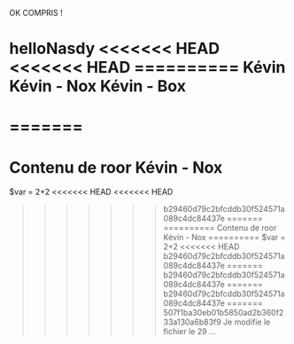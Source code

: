 OK COMPRIS !

helloNasdy
<<<<<<< HEAD
<<<<<<< HEAD
========== Kévin
Kévin - Nox
Kévin - Box
=======
=======
==========
Contenu de roor
Kévin - Nox
==========
$var = 2+2
<<<<<<< HEAD
<<<<<<< HEAD
>>>>>>> b29460d79c2bfcddb30f524571a089c4dc84437e
=======
==========
Contenu de roor
Kévin - Nox
==========
$var = 2+2
<<<<<<< HEAD
>>>>>>> b29460d79c2bfcddb30f524571a089c4dc84437e
=======
>>>>>>> b29460d79c2bfcddb30f524571a089c4dc84437e
=======
>>>>>>> b29460d79c2bfcddb30f524571a089c4dc84437e
=======
>>>>>>> 507f1ba30eb01b5850ad2b360f233a130a6b83f9
Je modifie le fichier le 29 ...

